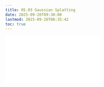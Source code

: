 ```yaml
---
title: 05.03 Gaussian Splatting
date: 2025-09-26T09:30:00
lastmod: 2025-09-26T08:35:42
toc: true
---
```


![Link to included file contents](../../../../3d-modeling/gaussian-splatting.md)
